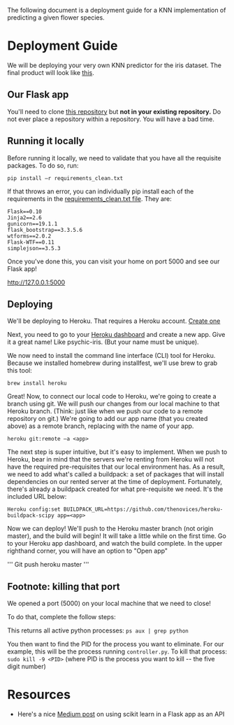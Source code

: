 The following document is a deployment guide for a KNN implementation of predicting a given flower species. 

# Deployment Guide

We will be deploying your very own KNN predictor for the iris dataset. The final product will look like [this](ga-iris.herokuapp.com).


## Our Flask app

You'll need to clone [this repository](https://github.com/josephofiowa/GA_iris) but **not in your existing repository.** Do not ever place a repository within a repository. You will have a bad time.

## Running it locally

Before running it locally, we need to validate that you have all the requisite packages. To do so, run:

```
pip install –r requirements_clean.txt
```

If that throws an error, you can individually pip install each of the requirements in the [requirements_clean.txt file](https://github.com/josephofiowa/GA_iris/blob/master/requirements_clean.txt). They are:

```
Flask==0.10
Jinja2==2.6
gunicorn==19.1.1
flask_bootstrap==3.3.5.6
wtforms==2.0.2
Flask-WTF==0.11
simplejson==3.5.3
```

Once you've done this, you can visit your home on port 5000 and see our Flask app!

http://127.0.0.1:5000

## Deploying

We'll be deploying to Heroku. That requires a Heroku account. [Create one](https://dashboard.heroku.com/)

Next, you need to go to your [Heroku dashboard](https://dashboard.heroku.com/) and create a new app. Give it a great name! Like psychic-iris. (But your name must be unique).

We now need to install the command line interface (CLI) tool for Heroku. Because we installed homebrew during installfest, we'll use brew to grab this tool:

```
brew install heroku
```

Great! Now, to connect our local code to Heroku, we're going to create a branch using git. We will push our changes from our local machine to that Heroku branch. (Think: just like when we push our code to a remote repository on git.) We're going to add our app name (that you created above) as a remote branch, replacing <app> with the name of your app.

```
heroku git:remote –a <app>
```

The next step is super intuitive, but it's easy to implement. When we push to Heroku, bear in mind that the servers we're renting from Heroku will not have the required pre-requisites that our local environment has. As a result, we need to add what's called a buildpack: a set of packages that will install dependencies on our rented server at the time of deployment. Fortunately, there's already a buildpack created for what pre-requisite we need. It's the included URL below:

```
Heroku config:set BUILDPACK_URL=https://github.com/thenovices/heroku-buildpack-scipy app=<app>
```

Now we can deploy! We'll push to the Heroku master branch (not origin master), and the build will begin! It will take a little while on the first time. Go to your Heroku app dashboard, and watch the build complete. In the upper righthand corner, you will have an option to "Open app"

'''
Git push heroku master
'''

## Footnote: killing that port

We opened a port (5000) on your local machine that we need to close!

To do that, complete the follow steps:

This returns all active python processes:
`ps aux | grep python`

You then want to find the PID for the process you want to eliminate. For our example, this will be the process running `controller.py`. To kill that process:
`sudo kill -9 <PID>`
(where PID is the process you want to kill -- the five digit number)


# Resources

- Here's a nice [Medium post](https://medium.com/@amirziai/a-flask-api-for-serving-scikit-learn-models-c8bcdaa41daa#.telq5z4d3) on using scikit learn in a Flask app as an API


